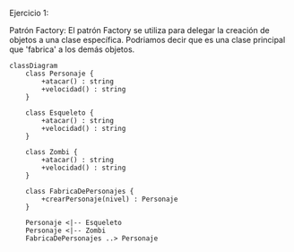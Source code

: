 Ejercicio 1:

Patrón Factory: El patrón Factory se utiliza para delegar la creación de objetos a una clase específica. Podriamos decir que es una clase principal que 'fabrica' a los demás objetos.

```mermaid
classDiagram
    class Personaje {
        +atacar() : string
        +velocidad() : string
    }

    class Esqueleto {
        +atacar() : string
        +velocidad() : string
    }

    class Zombi {
        +atacar() : string
        +velocidad() : string
    }

    class FabricaDePersonajes {
        +crearPersonaje(nivel) : Personaje
    }

    Personaje <|-- Esqueleto
    Personaje <|-- Zombi
    FabricaDePersonajes ..> Personaje


